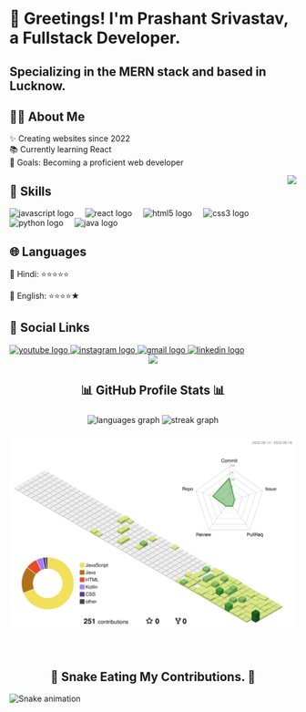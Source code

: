 <h1 style="border:none" align="left">👋 Greetings! I'm Prashant Srivastav, a Fullstack Developer.</h1>
<h2 style="border:none" align="left">Specializing in the MERN stack and based in Lucknow.</h2>

###

<h2 align="left">👨‍💻 About Me</h2>
<p align="left">✨ Creating websites since 2022<br>📚 Currently learning React<br>🎯 Goals: Becoming a proficient web developer</p>

<img align="right" height="150" src="https://cdn.sanity.io/images/ordgikwe/production/a830c5182852e35bcd0dc07b90122f07ecd15f48-700x525.gif?w=700&h=525&auto=format" />

###

<h2 align="left">🚀 Skills</h2>
<div align="left">
  <img src="https://cdn.jsdelivr.net/gh/devicons/devicon/icons/javascript/javascript-plain.svg" height="30" alt="javascript logo" />
  <img width="12" />
  <img src="https://cdn.jsdelivr.net/gh/devicons/devicon/icons/react/react-original-wordmark.svg" height="30" alt="react logo" />
  <img width="12" />
  <img src="https://cdn.jsdelivr.net/gh/devicons/devicon/icons/html5/html5-plain-wordmark.svg" height="30" alt="html5 logo" />
  <img width="12" />
  <img src="https://cdn.jsdelivr.net/gh/devicons/devicon/icons/css3/css3-plain-wordmark.svg" height="30" alt="css3 logo" />
  <img width="12" />
  <img src="https://cdn.jsdelivr.net/gh/devicons/devicon/icons/python/python-original-wordmark.svg" height="30" alt="python logo" />
  <img width="12" />
  <img src="https://cdn.jsdelivr.net/gh/devicons/devicon/icons/java/java-original-wordmark.svg" height="30" alt="java logo" />
</div>

###

<h2 align="left">🌐 Languages</h2>
<div align="left">
    <p>💬 Hindi: ⭐⭐⭐⭐⭐</p>
    <p>💬 English: ⭐⭐⭐⭐★</p>
</div>

###

<h2 align="left">🔗 Social Links</h2>
<div align="left">
  <a href="https://youtube.com/@prashantsrivastav6162?feature=shared" target="_blank">
    <img src="https://img.shields.io/static/v1?message=Youtube&logo=youtube&label=&color=FF0000&logoColor=white&labelColor=&style=for-the-badge" height="35" alt="youtube logo" />
  </a>
  <a href="https://www.instagram.com/sangam_prashant/" target="_blank">
    <img src="https://img.shields.io/static/v1?message=Instagram&logo=instagram&label=&color=E4405F&logoColor=white&labelColor=&style=for-the-badge" height="35" alt="instagram logo" />
  </a>
  <a href="mailto:srivastavprashant.ps.official@gmail.com" target="_blank">
    <img src="https://img.shields.io/static/v1?message=Gmail&logo=gmail&label=&color=D14836&logoColor=white&labelColor=&style=for-the-badge" height="35" alt="gmail logo" />
  </a>
  <a href="https://www.linkedin.com/in/sangamprashant" target="_blank">
    <img src="https://img.shields.io/static/v1?message=LinkedIn&logo=linkedin&label=&color=0077B5&logoColor=white&labelColor=&style=for-the-badge" height="35" alt="linkedin logo" />
  </a>
</div>
<div align="center">
  <img src="https://visitor-badge.laobi.icu/badge?page_id=sangamprashant.sangamprashant&" />
</div>

###

<h2 align="center">📊 GitHub Profile Stats 📊</h2>

###

<div align="center">
  <img src="https://github-readme-stats.vercel.app/api/top-langs?username=sangamprashant&locale=en&hide_title=false&layout=compact&card_width=320&langs_count=5&theme=dracula&hide_border=false" height="150" alt="languages graph" />
  <img src="https://streak-stats.demolab.com?user=sangamprashant&locale=en&mode=daily&theme=dracula&hide_border=false&border_radius=5" height="150" alt="streak graph" />
</div>

###

<div align="center">
  <img src="./profile-3d-contrib/profile-green-animate.svg" alt="Graph" />
</div>

###

<br clear="both">
<h2 align="center">🐍 Snake Eating My Contributions. 🐍</h2>
<img src="https://raw.githubusercontent.com/sangamprashant/sangamprashant/output/snake.svg" alt="Snake animation" />

###


